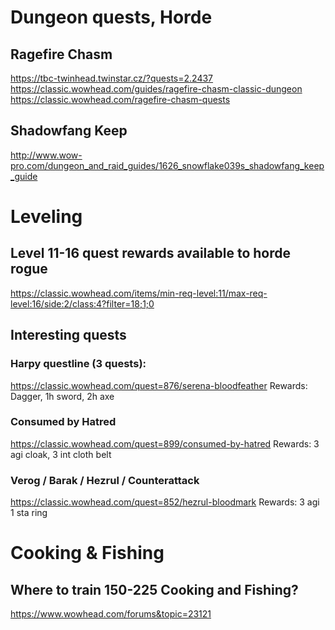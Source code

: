 # Dungeon quests, Horde

## Ragefire Chasm
https://tbc-twinhead.twinstar.cz/?quests=2.2437
https://classic.wowhead.com/guides/ragefire-chasm-classic-dungeon
https://classic.wowhead.com/ragefire-chasm-quests

## Shadowfang Keep
http://www.wow-pro.com/dungeon_and_raid_guides/1626_snowflake039s_shadowfang_keep_guide

# Leveling

## Level 11-16 quest rewards available to horde rogue
https://classic.wowhead.com/items/min-req-level:11/max-req-level:16/side:2/class:4?filter=18;1;0

## Interesting quests

### Harpy questline (3 quests):
https://classic.wowhead.com/quest=876/serena-bloodfeather
Rewards:  Dagger, 1h sword, 2h axe

### Consumed by Hatred
https://classic.wowhead.com/quest=899/consumed-by-hatred
Rewards: 3 agi cloak, 3 int cloth belt

### Verog / Barak / Hezrul / Counterattack
https://classic.wowhead.com/quest=852/hezrul-bloodmark
Rewards: 3 agi 1 sta ring

# Cooking & Fishing

## Where to train 150-225 Cooking and Fishing?
https://www.wowhead.com/forums&topic=23121
